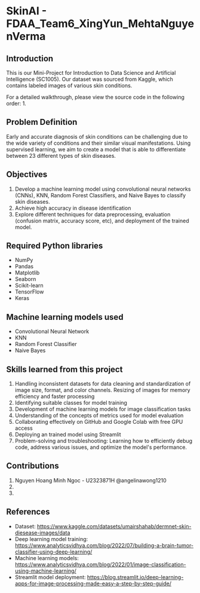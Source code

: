 # SkinAI - FDAA_Team6_XingYun_MehtaNguyenVerma

## Introduction

This is our Mini-Project for Introduction to Data Science and Artificial Intelligence (SC1005). Our dataset was sourced from Kaggle, which contains labeled images of various skin conditions. 

For a detailed walkthrough, please view the source code in the following order:
1. 

## Problem Definition

Early and accurate diagnosis of skin conditions can be challenging due to the wide variety of conditions and their similar visual manifestations. Using supervised learning, we aim to create a model that is able to differentiate between 23 different types of skin diseases. 

## Objectives
1. Develop a machine learning model using convolutional neural networks (CNNs), KNN, Random Forest Classifiers, and Naive Bayes to classify skin diseases.
2. Achieve high accuracy in disease identification
3. Explore different techniques for data preprocessing, evaluation (confusion matrix, accuracy score, etc), and deployment of the trained model. 

## Required Python libraries
- NumPy
- Pandas
- Matplotlib
- Seaborn
- Scikit-learn
- TensorFlow
- Keras

## Machine learning models used 
- Convolutional Neural Network
- KNN
- Random Forest Classifier
- Naive Bayes

## Skills learned from this project

1. Handling inconsistent datasets for data cleaning and standardization of image size, format, and color channels. Resizing of images for memory efficiency and faster processing
2. Identifying suitable classes for model training 
3. Development of machine learning models for image classification tasks
4. Understanding of the concepts of metrics used for model evaluation 
5. Collaborating effectively on GitHub and Google Colab with free GPU access
6. Deploying an trained model using Streamlit 
7. Problem-solving and troubleshooting: Learning how to efficiently debug code, address various issues, and optimize the model's performance.

## Contributions
1. Nguyen Hoang Minh Ngoc - U2323871H @angelinawong1210
2. 
3. 

## References
- Dataset: https://www.kaggle.com/datasets/umairshahab/dermnet-skin-diesease-images/data
- Deep learning model training: https://www.analyticsvidhya.com/blog/2022/07/building-a-brain-tumor-classifier-using-deep-learning/
- Machine learning models: https://www.analyticsvidhya.com/blog/2022/01/image-classification-using-machine-learning/
- Streamlit model deployment: https://blog.streamlit.io/deep-learning-apps-for-image-processing-made-easy-a-step-by-step-guide/
  
  

